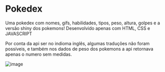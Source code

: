 # Pokedex
Uma pokedex com nomes, gifs, habilidades, tipos, peso, altura, golpes e a versão shiny dos pokemons! Desenvolvido apenas com HTML, CSS e JAVASCRIPT

Por conta da api ser no indioma inglês, algumas traduções não foram possíveis, e também nos dados de peso dos pokemons a api retornava apenas o numero sem medidas.

![image](https://github.com/ArthurScarcela/Pokedex/assets/99052748/47cfce4e-64f0-4ac2-8d1b-be63303b79e6)

